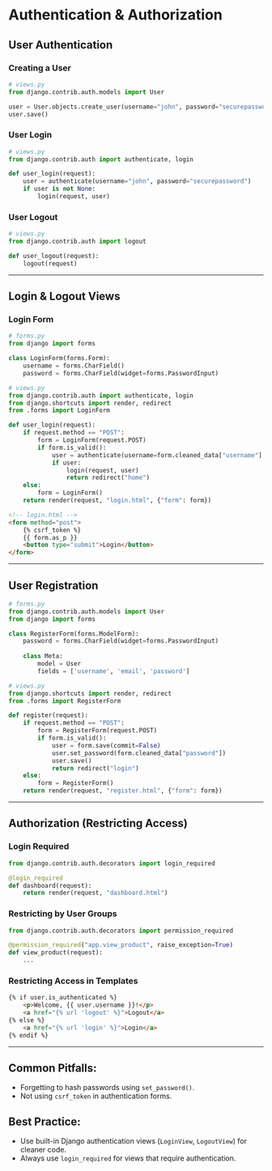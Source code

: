 # Authentication & Authorization

## User Authentication

### Creating a User

```python
# views.py
from django.contrib.auth.models import User

user = User.objects.create_user(username="john", password="securepassword")
user.save()
```

### User Login

```python
# views.py
from django.contrib.auth import authenticate, login

def user_login(request):
    user = authenticate(username="john", password="securepassword")
    if user is not None:
        login(request, user)
```

### User Logout

```python
# views.py
from django.contrib.auth import logout

def user_logout(request):
    logout(request)
```

---

## Login & Logout Views

### Login Form

```python
# forms.py
from django import forms

class LoginForm(forms.Form):
    username = forms.CharField()
    password = forms.CharField(widget=forms.PasswordInput)
```

```python
# views.py
from django.contrib.auth import authenticate, login
from django.shortcuts import render, redirect
from .forms import LoginForm

def user_login(request):
    if request.method == "POST":
        form = LoginForm(request.POST)
        if form.is_valid():
            user = authenticate(username=form.cleaned_data["username"], password=form.cleaned_data["password"])
            if user:
                login(request, user)
                return redirect("home")
    else:
        form = LoginForm()
    return render(request, "login.html", {"form": form})
```

```html
<!-- login.html -->
<form method="post">
    {% csrf_token %}
    {{ form.as_p }}
    <button type="submit">Login</button>
</form>
```

---

## User Registration

```python
# forms.py
from django.contrib.auth.models import User
from django import forms

class RegisterForm(forms.ModelForm):
    password = forms.CharField(widget=forms.PasswordInput)
    
    class Meta:
        model = User
        fields = ['username', 'email', 'password']
```

```python
# views.py
from django.shortcuts import render, redirect
from .forms import RegisterForm

def register(request):
    if request.method == "POST":
        form = RegisterForm(request.POST)
        if form.is_valid():
            user = form.save(commit=False)
            user.set_password(form.cleaned_data["password"])
            user.save()
            return redirect("login")
    else:
        form = RegisterForm()
    return render(request, "register.html", {"form": form})
```

---

## Authorization (Restricting Access)

### Login Required

```python
from django.contrib.auth.decorators import login_required

@login_required
def dashboard(request):
    return render(request, "dashboard.html")
```

### Restricting by User Groups

```python
from django.contrib.auth.decorators import permission_required

@permission_required("app.view_product", raise_exception=True)
def view_product(request):
    ...
```

### Restricting Access in Templates

```html
{% if user.is_authenticated %}
    <p>Welcome, {{ user.username }}!</p>
    <a href="{% url 'logout' %}">Logout</a>
{% else %}
    <a href="{% url 'login' %}">Login</a>
{% endif %}
```

---

## Common Pitfalls:
- Forgetting to hash passwords using `set_password()`.
- Not using `csrf_token` in authentication forms.

## Best Practice:
- Use built-in Django authentication views (`LoginView`, `LogoutView`) for cleaner code.
- Always use `login_required` for views that require authentication.